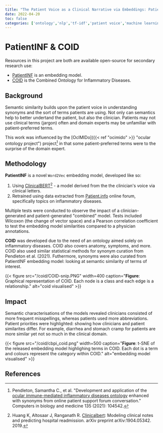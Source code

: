 ```yaml
---
title: "The Patient Voice as a Clinical Narrative via Embeddings: PatientINF & COID"
date: 2022-04-20
toc: false
categories: ['ontology','nlp','tf-idf','patient voice','machine learning','semantic similarity','inflammation','tool']
---
```


# PatientINF & COID

Resources in this project are both are available open-source for secondary research use:

+ [PatientINF](https://github.com/sap218/PatientINF "patientinf github") is an embedding model.
+ [COID](https://github.com/sap218/coid/ "coid github") is the Combined Ontology for Inflammatory Diseases.

## Background

Semantic similarity builds upon the patient voice in understanding synonyms and the sort of terms patients are using.
Not only can semantics help to better undertand the patient, but also the clinician.
Patients may not use clinical terms (jargon) often and domain experts may be unfamiliar with patient-preferred terms.

This work was influenced by the [OcIMIDo]({{< ref "ocimido" >}} "ocular ontology project") project[^ocimido] in that some patient-preferred terms were to the surprise of the domain expert.

## Methodology

**PatientINF** is a novel `Word2Vec` embedding model, developed like so:

1. Using [ClinicalBERT](https://github.com/kexinhuang12345/clinicalBERT "clinicalbert github")[^clinicalbert] - a model derived from the the clinician's voice via clinical letters.
2. Retrained using data extracted from [Patient.info](https://patient.info/ "patient dot info website") online forum, specifically topics on inflammatory diseases.

Multiple tests were conducted to observe the impact of a clinician-generated and patient-generated "combined" model.
Tests included Wilcoxon (the change of vector space) and a Pearson correlation coefficient to test the embedding model similarities compared to a physician annotations.

**COID** was developed due to the need of an ontology aimed solely on inflammatory diseases. COID also covers anatomy, symptoms, and more.
COID also used similar statistical methods for synonym curation from Pendleton et al. (2021).
Futhermore, synonyms were also curated from PatientINF embedding model: looking at semantic similarity of terms of interest.

{{< figure src="/coid/COID-snip.PNG" width=400 caption="**Figure**: Graphical representation of COID. Each node is a class and each edge is a relationship." alt="coid visualised" >}}

## Impact

Semantic characterisations of the models revealed clinicians consisted of more frequent misspellings, whereas patients used more abbreviations.
Patient priorities were highlighted: showing how clinicians and patient similarites differ.
For example, diarrhea and stomach cramp for patients are more similar yet not so much in the clinical domain.

{{< figure src="/coid/cbpi_coid.png" width=500 caption="**Figure**: t-SNE of the released embedding model highlighing terms in COID. Each dot is a term and colours represent the category within COID." alt="embedding model visualised" >}}

## References

[^ocimido]: Pendleton, Samantha C., et al. "Development and application of the [ocular immune-mediated inflammatory diseases ontology](https://www.sciencedirect.com/science/article/pii/S001048252100336X "paper for ontology project") enhanced with synonyms from online patient support forum conversation." Computers in biology and medicine 135 (2021): 104542.
[^clinicalbert]: Huang K, Altosaar J, Ranganath R. [Clinicalbert](https://arxiv.org/abs/1904.05342 "clinical bert manuscript"): Modeling clinical notes and predicting hospital readmission. arXiv preprint arXiv:1904.05342. 2019.
